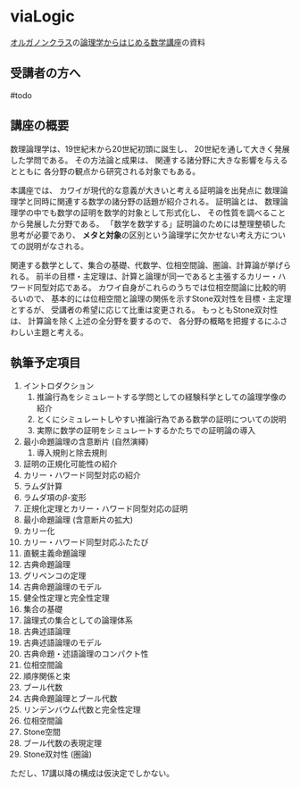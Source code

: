 # viaLogic


[オルガノンクラス](http://www.quawai.kyoto/organon/)の[論理学からはじめる数学講座](http://www.quawai.kyoto/memo/?p=20190514130328_viaLogic)の資料

## 受講者の方へ

#todo

## 講座の概要

数理論理学は、19世紀末から20世紀初頭に誕生し、
20世紀を通して大きく発展した学問である。
その方法論と成果は、
関連する諸分野に大きな影響を与えるとともに
各分野の観点から研究される対象でもある。

本講座では、
カワイが現代的な意義が大きいと考える証明論を出発点に
数理論理学と同時に関連する数学の諸分野の話題が紹介される。
証明論とは、
数理論理学の中でも数学の証明を数学的対象として形式化し、
その性質を調べることから発展した分野である。
「数学を数学する」証明論のためには整理整頓した思考が必要であり、
**メタと対象**の区別という論理学に欠かせない考え方についての説明がなされる。

関連する数学として、集合の基礎、代数学、位相空間論、圏論、計算論が挙げられる。
前半の目標・主定理は、計算と論理が同一であると主張するカリー・ハワード同型対応である。
カワイ自身がこれらのうちでは位相空間論に比較的明るいので、
基本的には位相空間と論理の関係を示すStone双対性を目標・主定理とするが、
受講者の希望に応じて比重は変更される。
もっともStone双対性は、
計算論を除く上述の全分野を要するので、
各分野の概略を把握するにふさわしい主題と考える。



## 執筆予定項目

1. イントロダクション
	1. 推論行為をシミュレートする学問としての経験科学としての論理学像の紹介
	1. とくにシミュレートしやすい推論行為である数学の証明についての説明
	1. 実際に数学の証明をシミュレートするかたちでの証明論の導入
1. 最小命題論理の含意断片 (自然演繹)
	1. 導入規則と除去規則
1. 証明の正規化可能性の紹介
1. カリー・ハワード同型対応の紹介
1. ラムダ計算
1. ラムダ項の$\beta$-変形
1. 正規化定理とカリー・ハワード同型対応の証明
1. 最小命題論理 (含意断片の拡大) 
1. カリー化
1. カリー・ハワード同型対応ふたたび
1. 直観主義命題論理
1. 古典命題論理
1. グリベンコの定理
1. 古典命題論理のモデル
1. 健全性定理と完全性定理
1. 集合の基礎
1. 論理式の集合としての論理体系
1. 古典述語論理
1. 古典述語論理のモデル
1. 古典命題・述語論理のコンパクト性
1. 位相空間論
1. 順序関係と束
1. ブール代数
1. 古典命題論理とブール代数
1. リンデンバウム代数と完全性定理
1. 位相空間論
1. Stone空間
1. ブール代数の表現定理
1. Stone双対性 (圏論)


ただし、17講以降の構成は仮決定でしかない。

